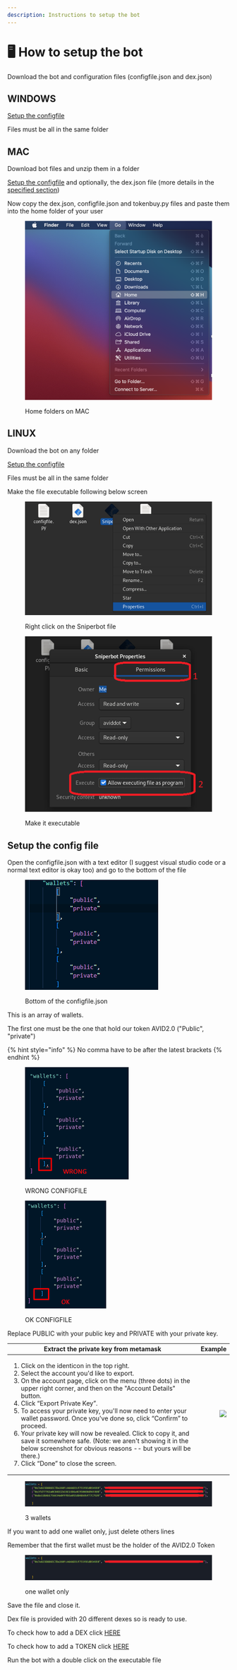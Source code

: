 ```yaml
---
description: Instructions to setup the bot
---
```


# 🖥 How to setup the bot

Download the bot and configuration files (configfile.json and dex.json)

## WINDOWS

[Setup the configfile](how-to-setup-the-bot.md#setup-the-config-file)

Files must be all in the same folder

## MAC

Download bot files and unzip them in a folder

[Setup the configfile](how-to-setup-the-bot.md#setup-the-config-file) and optionally, the dex.json file (more details in the [specified section](dex.json.md))

Now copy the dex.json, configfile.json and tokenbuy.py files and paste them into the home folder of your user

<figure><img src="../.gitbook/assets/Screenshot 2023-04-27 at 20.33.39.png" alt=""><figcaption><p>Home folders on MAC</p></figcaption></figure>





## LINUX

Download the bot on any folder

[Setup the configfile](how-to-setup-the-bot.md#setup-the-config-file)

Files must be all in the same folder

Make the file executable following below screen

<figure><img src="../.gitbook/assets/right_click.png" alt=""><figcaption><p>Right click on the Sniperbot file</p></figcaption></figure>

<figure><img src="../.gitbook/assets/executable.png" alt=""><figcaption><p>Make it executable</p></figcaption></figure>



## Setup the config file

Open the configfile.json with a text editor (I suggest visual studio code or a normal text editor is okay too) and go to the bottom of the file

<figure><img src="../.gitbook/assets/setup_configfile.png" alt=""><figcaption><p>Bottom of the configfile.json</p></figcaption></figure>

This is an array of wallets.

The first one must be the one that hold our token AVID2.0 ("Public", "private")

{% hint style="info" %}
No comma have to be after the latest brackets
{% endhint %}

<figure><img src="../.gitbook/assets/wrong_configfile.png" alt=""><figcaption><p>WRONG CONFIGFILE</p></figcaption></figure>

<figure><img src="../.gitbook/assets/ok_configfile.png" alt=""><figcaption><p>OK CONFIGFILE</p></figcaption></figure>



Replace PUBLIC with your public key and PRIVATE with your private key.

| Extract the private key from metamask                                                                                                                                                                                                                                                                                                                                                                                                                                                                                                                                                                                                                                   |                                                                  Example |
| ----------------------------------------------------------------------------------------------------------------------------------------------------------------------------------------------------------------------------------------------------------------------------------------------------------------------------------------------------------------------------------------------------------------------------------------------------------------------------------------------------------------------------------------------------------------------------------------------------------------------------------------------------------------------- | -----------------------------------------------------------------------: |
| <p></p><ol><li>Click on the identicon in the top right.</li><li>Select the account you'd like to export.</li><li>On the account page, click on the menu (three dots) in the upper right corner, and then on the "Account Details" button.</li><li>Click “Export Private Key”.</li><li>To access your private key, you'll now need to enter your wallet password. Once you've done so, click “Confirm” to proceed.</li><li>Your private key will now be revealed. Click to copy it, and save it somewhere safe. (Note: we aren't showing it in the below screenshot for obvious reasons -- but yours will be there.)</li><li>Click “Done” to close the screen.</li></ol> | ![](../.gitbook/assets/How\_to\_export\_an\_account's\_private\_key.gif) |



<figure><img src="../.gitbook/assets/walletsfilled.png" alt=""><figcaption><p>3 wallets</p></figcaption></figure>

If you want to add one wallet only, just delete others lines

Remember that the first wallet must be the holder of the AVID2.0 Token

<figure><img src="../.gitbook/assets/onewalletsfilled.png" alt=""><figcaption><p>one wallet only</p></figcaption></figure>

Save the file and close it.

Dex file is provided with 20 different dexes so is ready to use.

To check how to add a DEX click [HERE](dex.json.md#dex)

To check how to add a TOKEN click [HERE](dex.json.md#coin)

Run the bot with a double click on the executable file
